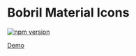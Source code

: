 Bobril Material Icons
=====================

[![npm version](https://badge.fury.io/js/bobril-m-icons.svg)](https://badge.fury.io/js/bobril-m-icons)

[Demo](http://bobril.gihub.io/bobril-m-icons)
